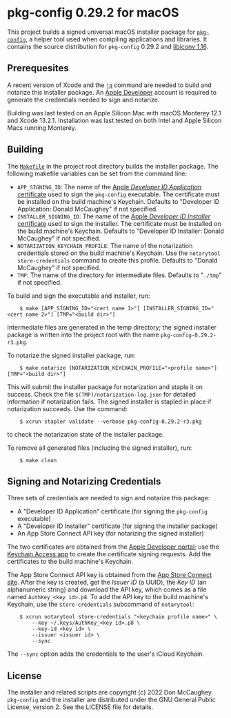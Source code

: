pkg-config 0.29.2 for macOS
===========================

This project builds a signed universal macOS installer package for
[`pkg-config`][1], a helper tool used when compiling applications and
libraries. It contains the source distribution for `pkg-config` 0.29.2 and
[libiconv 1.16][2].

[1]: http://www.freedesktop.org/wiki/Software/pkg-config/ "pkg-config"
[2]: https://www.gnu.org/software/libiconv/

## Prerequesites

A recent version of Xcode and the [`jq`][3] command are needed to build and
notarize this installer package.  An [Apple Developer][4] account is required
to generate the credentials needed to sign and notarize.

Building was last tested on an Apple Silicon Mac with macOS Monterey 12.1 and
Xcode 13.2.1.  Installation was last tested on both Intel and Apple Silicon
Macs running Monterey.

[3]: https://stedolan.github.io/jq/
[4]: https://developer.apple.com

## Building
The [`Makefile`][5] in the project root directory builds the installer package.
The following makefile variables can be set from the command line:

- `APP_SIGNING_ID`: The name of the 
    [Apple _Developer ID Application_ certificate][6] used to sign the 
    `pkg-config` executable.  The certificate must be installed on the build 
    machine's Keychain.  Defaults to "Developer ID Application: Donald 
    McCaughey" if not specified.
- `INSTALLER_SIGNING_ID`: The name of the 
    [Apple _Developer ID Installer_ certificate][6] used to sign the 
    installer.  The certificate must be installed on the build machine's
    Keychain.  Defaults to "Developer ID Installer: Donald McCaughey" if 
    not specified.
- `NOTARIZATION_KEYCHAIN_PROFILE`: The name of the notarization credentials
    stored on the build machine's Keychain.  Use the `notarytool 
    store-credentials` command to create this profile.  Defaults to "Donald 
    McCaughey" if not specified.
- `TMP`: The name of the directory for intermediate files.  Defaults to 
    "`./tmp`" if not specified.

[5]: https://github.com/donmccaughey/pkg-config_pkg/blob/master/Makefile
[6]: https://developer.apple.com/account/resources/certificates/list

To build and sign the executable and installer, run:

        $ make [APP_SIGNING_ID="<cert name 1>"] [INSTALLER_SIGNING_ID="<cert name 2>"] [TMP="<build dir>"]

Intermediate files are generated in the temp directory; the signed installer 
package is written into the project root with the name `pkg-config-0.29.2-r3.pkg`.  

To notarize the signed installer package, run:

        $ make notarize [NOTARIZATION_KEYCHAIN_PROFILE="<profile name>"] [TMP="<build dir>"]

This will submit the installer package for notarization and staple it on 
success.  Check the file `$(TMP)/notarization-log.json` for detailed 
information if notarization fails.  The signed installer is stapled in place
if notarization succeeds.  Use the command:

        $ xcrun stapler validate --verbose pkg-config-0.29.2-r3.pkg

to check the notarization state of the installer package.

To remove all generated files (including the signed installer), run:

        $ make clean

## Signing and Notarizing Credentials

Three sets of credentials are needed to sign and notarize this package:
- A "Developer ID Application" certificate (for signing the `pkg-config` executable)
- A "Developer ID Installer" certificate (for signing the installer package)
- An App Store Connect API key (for notarizing the signed installer)

The two certificates are obtained from the [Apple Developer portal][7]; use the 
[Keychain Access app][8] to create the certificate signing requests.  Add the 
certificates to the build machine's Keychain.

The App Store Connect API key is obtained from the [App Store Connect site][9].
After the key is created, get the _Issuer ID_ (a UUID), the _Key ID_
(an alphanumeric string) and download the API key, which comes as a file named
`AuthKey_<key id>.p8`.  To add the API key to the build machine's Keychain, 
use the `store-credentials` subcommand of `notarytool`:

        $ xcrun notarytool store-credentials "<keychain profile name>" \
            --key ~/.keys/AuthKey_<key id>.p8 \
            --key-id <key id> \
            --issuer <issuer id> \
            --sync

The `--sync` option adds the credentials to the user's iCloud Keychain.

[7]: https://developer.apple.com/account/resources/certificates/add
[8]: https://help.apple.com/developer-account/#/devbfa00fef7
[9]: https://appstoreconnect.apple.com/access/api

## License

The installer and related scripts are copyright (c) 2022 Don McCaughey.
`pkg-config` and the installer are distributed under the GNU General Public 
License, version 2.  See the LICENSE file for details.

